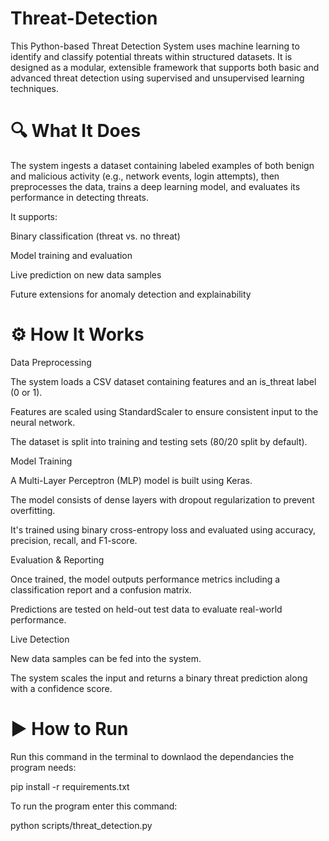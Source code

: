 # Threat-Detection
This Python-based Threat Detection System uses machine learning to identify and classify potential threats within structured datasets. It is designed as a modular, extensible framework that supports both basic and advanced threat detection using supervised and unsupervised learning techniques.


🔍 What It Does
=================

The system ingests a dataset containing labeled examples of both benign and malicious activity (e.g., network events, login attempts), then preprocesses the data, trains a deep learning model, and evaluates its performance in detecting threats.

It supports:

Binary classification (threat vs. no threat)

Model training and evaluation

Live prediction on new data samples

Future extensions for anomaly detection and explainability


⚙️ How It Works
===================

Data Preprocessing

The system loads a CSV dataset containing features and an is_threat label (0 or 1).

Features are scaled using StandardScaler to ensure consistent input to the neural network.

The dataset is split into training and testing sets (80/20 split by default).

Model Training

A Multi-Layer Perceptron (MLP) model is built using Keras.

The model consists of dense layers with dropout regularization to prevent overfitting.

It's trained using binary cross-entropy loss and evaluated using accuracy, precision, recall, and F1-score.

Evaluation & Reporting

Once trained, the model outputs performance metrics including a classification report and a confusion matrix.

Predictions are tested on held-out test data to evaluate real-world performance.

Live Detection

New data samples can be fed into the system.

The system scales the input and returns a binary threat prediction along with a confidence score.


▶️ How to Run
===============

Run this command in the terminal to downlaod the dependancies the program needs:

pip install -r requirements.txt

To run the program enter this command:

python scripts/threat_detection.py
